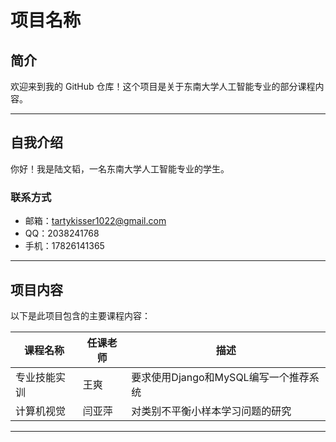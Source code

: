 # 项目名称

## 简介  
欢迎来到我的 GitHub 仓库！这个项目是关于东南大学人工智能专业的部分课程内容。  

---

## 自我介绍  
你好！我是陆文韬，一名东南大学人工智能专业的学生。  


### 联系方式  
- 邮箱：tartykisser1022@gmail.com
- QQ：2038241768 
- 手机：17826141365  

---

## 项目内容  
以下是此项目包含的主要课程内容：  

| 课程名称       | 任课老师                              |描述             |
|--------------------|-----------------------------------|-------------------|
| 专业技能实训             |   王爽       | 要求使用Django和MySQL编写一个推荐系统 |
| 计算机视觉          |  闫亚萍        | 对类别不平衡小样本学习问题的研究  |

---

